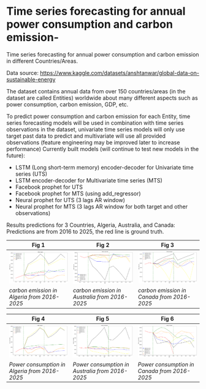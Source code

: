 # Time series forecasting for annual power consumption and carbon emission-
Time series forecasting for annual power consumption and carbon emission in different Countries/Areas. 

Data source: https://www.kaggle.com/datasets/anshtanwar/global-data-on-sustainable-energy

The dataset contains annual data from over 150 countries/areas (in the dataset are called Entities) worldwide about many different aspects such as power consumption, carbon emission, GDP, etc.

To predict power consumption and carbon emission for each Entity, time series forecasting models will be used in combination with time series observations in the dataset, univariate time series models will only use target past data to predict and multivariate will use all provided observations (feature engineering may be improved later to increase performance)
Currently built models (will continue to test new models in the future):
* LSTM (Long short-term memory) encoder-decoder for Univariate time series (UTS)
* LSTM encoder-decoder for Multivariate time series (MTS)
* Facebook prophet for UTS
* Facebook prophet for MTS (using add_regressor)
* Neural prophet for UTS (3 lags AR window)
* Neural prophet for MTS (3 lags AR window for both target and other observations)

Results predictions for 3 Countries, Algeria, Australia, and Canada: Predictions are from 2016 to 2025, the red line is ground truth.

| Fig 1                        | Fig 2                          | Fig 3                          |
|---------------------------------|---------------------------------|---------------------------------|
| <img src="./images/algeria_co2.png" width="300">             | <img src="./images/australia_co2.png" width="300">             | <img src="./images/canada_co2.png" width="300">             |
| *carbon emission in Algeria from 2016-2025*                | *carbon emission in Australia from 2016-2025*                | *carbon emission in Canada from 2016-2025*                |


| Fig 4                        | Fig 5                          | Fig 6                          |
|---------------------------------|---------------------------------|---------------------------------|
| <img src="./images/algeria_pe.png" width="300">             | <img src="./images/australia_pe.png" width="300">             | <img src="./images/canada_pe.png" width="300">             |
| *Power consumption in Algeria from 2016-2025*                | *Power consumption in Australia from 2016-2025*                | *Power consumption in Canada from 2016-2025*                |
